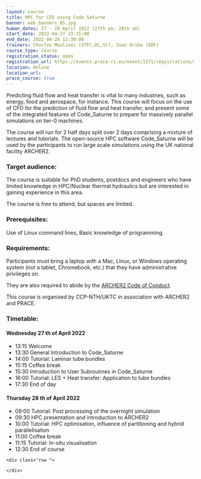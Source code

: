 ```yaml
---
layout: course
title: HPC for CFD using Code_Saturne
banner: web_banners_05.jpg 
human_dates: 27 - 28 April 2022 (27th pm, 28th am)
start_date: 2022-04-27 13:15:00
end_date: 2022-04-28 12:30:00
trainers: Charles Moulinec (STFC,DL,SC), Juan Uribe (EDF)
course_type: course
registration_status: open
registration_url: https://events.prace-ri.eu/event/1371/registrations/1016/
location: Online
location_url:
prace_course: true
---
```


Predicting fluid flow and heat transfer is vital to many industries, such as energy, food and aerospace, for instance. This course will focus on the use of CFD for the prediction of fluid flow and heat transfer, and present some of the integrated features of Code_Saturne to prepare for massively parallel simulations on tier-0 machines.

The course will run for 2 half days split over 2 days comprising a mixture of lectures and tutorials. The open-source HPC software Code_Saturne will be used by the participants to run large scale simulations using the UK national facility ARCHER2.

### Target audience:

The course is suitable for PhD students, postdocs and engineers who have limited knowledge in HPC/Nuclear thermal hydraulics but are interested in gaining experience in this area.

The course is free to attend, but spaces are limited.

### Prerequisites:

Use of Linux command lines, Basic knowledge of programming.

### Requirements:

Participants must bring a laptop with a Mac, Linux, or Windows operating system (not a tablet, Chromebook, etc.) that they have administrative privileges on.

They are also required to abide by the [ARCHER2  Code of Conduct](../../../about/policies/code-of-conduct.html). 

This course is organised by CCP-NTH/UKTC in association with ARCHER2 and PRACE.



### Timetable:

#### Wednesday 27 th of April 2022
- 13:15 Welcome
- 13:30 General Introduction to Code_Saturne
- 14:00 Tutorial: Laminar tube bundles
- 15:15 Coffee break
- 15:30 Introduction to User Subroutines in Code_Saturne
- 16:00 Tutorial: LES + Heat transfer: Application to tube bundles
- 17:30 End of day

#### Thursday 28 th of April 2022
- 09:00 Tutorial: Post processing of the overnight simulation
- 09:30 HPC presentation and introduction to ARCHER2
- 10:00 Tutorial: HPC optimisation, influence of partitioning and hybrid parallelisation
- 11:00 Coffee break
- 11:15 Tutorial: In-situ visualisation
- 12:30 End of course

<section id="service">

<!-- 

<h2><a name="materials">Course materials</a></h2>
 -->


    <div class="row ">	

<!-- 		
      <div class="col-xs-6 col-sm-4">
        <a class="ar2_linkbox ar2_linkbox-green" 
          href="   ">
          <strong>Course materials</strong>         
        </a>
      </div>
 -->

<!--  
      <div class="col-xs-6 col-sm-4">
        <a class="ar2_linkbox ar2_linkbox-teal" 
          href="https://pad.archer2.ac.uk/p/220427-code-saturne">
          <strong>Course Chat</strong>       
        </a>
      </div>
		
 -->
 	</div>
		
		
					


<!-- 		
<h2><a name="videos">Videos</a></h2>

<h3>Session 1</h3>

<div>
	<iframe title="Video" width="560" height="315" src="https://www.youtube.com/embed/xxxxxxxxxxx" frameborder="0" allow="accelerometer; autoplay; encrypted-media; gyroscope; picture-in-picture" allowfullscreen></iframe>
</div>

 -->





<!-- 
<h2><a name="feedback">Feedback</a></h2>


    <div class="row ">	

      <div class="col-xs-6 col-sm-4">
        <a class="ar2_linkbox ar2_linkbox-teal" 


		   href="https://events.prace-ri.eu/event/1371/surveys/934"

		>
          <strong>Feedback</strong><br/>
          Please let us know what was great about this course and anything we can improve
        </a>
      </div>
    </div>
		
 -->		

 
</section>


